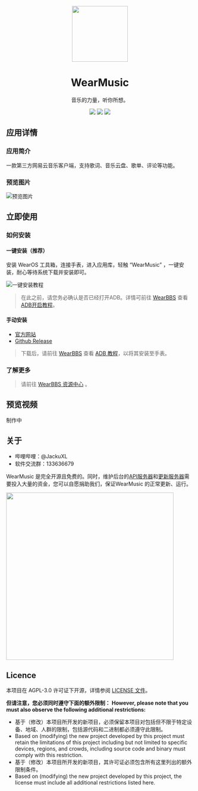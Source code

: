 <p align="center"><img src="https://s3.ax1x.com/2021/02/02/ymJArq.png" width="150px"/></p>
<h1 align="center">WearMusic</h1>
<p align="center">音乐的力量，听你所想。</p>
<p align="center">
   <a href="https://github.com/JackuXL/WearMusic/releases"><img src="https://img.shields.io/github/v/release/JackuXL/wearmusic.svg"></a>
   <a href="https://github.com/JackuXL/WearMusic/blob/master/LICENSE"><img src="https://img.shields.io/github/license/JackuXL/wearmusic.svg"></a>
   <a href="https://github.com/JackuXL/WearMusic/pulls"><img src="https://img.shields.io/badge/PRs-Welcome-orange.svg"></a>
</p>



## 应用详情

### 应用简介

一款第三方网易云音乐客户端，支持歌词、音乐云盘、歌单、评论等功能。

### 预览图片

![预览图片](https://i.loli.net/2021/08/09/PZ8RA1GKEQ7N6rT.png)



## 立即使用

### 如何安装

#### 一键安装（推荐）

安装 WearOS 工具箱，连接手表，进入应用库，轻触 “WearMusic” ，一键安装，耐心等待系统下载并安装即可。

![一键安装教程](https://www.hualigs.cn/image/602271994bd07.jpg)

> 在此之前，请您务必确认是否已经打开ADB。详情可前往 [WearBBS](https://wearbbs.cn) 查看 [ADB开启教程](https://wearbbs.cn/threads/adb.110/)。

#### 手动安装

- [官方网站](https://wmusic.wearbbs.cn)
- [Github Release](https://github.com/JackuXL/WearMusic/releases)

> 下载后，请前往 [WearBBS](https://wearbbs.cn) 查看 [ADB 教程](https://wearbbs.cn/threads/adb.110/)，以将其安装至手表。


### 了解更多

> 请前往 [WearBBS 资源中心](https://wearbbs.cn/resources/wearmusic.260/) 。



## 预览视频

制作中

## 关于

- 哔哩哔哩：@JackuXL
- 软件交流群：133636679

WearMusic 是完全开源且免费的。同时，维护后台的[API服务器](https://music.wearbbs.cn)和[更新服务器](https://wmu.wearbbs.cn)需要投入大量的资金，您可以自愿捐助我们，保证WearMusic 的正常更新、运行。

<img src="https://i.loli.net/2021/06/14/91x6Lf2UT5aqXED.png" width="450"/>


## Licence

本项目在 AGPL-3.0 许可证下开源，详情参阅 [LICENSE 文件](https://github.com/JackuXL/WearMusic/blob/master/LICENSE)。

**但请注意，您必须同时遵守下面的额外限制：**
**However, please note that you must also observe the following additional restrictions:**

- 基于（修改）本项目所开发的新项目，必须保留本项目对包括但不限于特定设备、地域、人群的限制，包括源代码和二进制都必须遵守此限制。
- Based on (modifying) the new project developed by this project must retain the limitations of this project including but not limited to specific devices, regions, and crowds, including source code and binary must comply with this restriction.
- 基于（修改）本项目所开发的新项目，其许可证必须包含所有这里列出的额外限制条件。
- Based on (modifying) the new project developed by this project, the license must include all additional restrictions listed here.